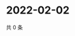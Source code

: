 # 2022-02-02

共 0 条

<!-- BEGIN WEIBO -->
<!-- 最后更新时间 Wed Feb 02 2022 16:10:33 GMT+0800 (China Standard Time) -->

<!-- END WEIBO -->
